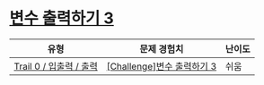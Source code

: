 # [변수 출력하기 3](https://www.codetree.ai/trails/complete/curated-cards/nl-pre-output-1)

|유형|문제 경험치|난이도|
|---|---|---|
|[Trail 0 / 입출력 / 출력](https://www.codetree.ai/trail-info/codetree-101/)|[[Challenge]변수 출력하기 3](https://www.codetree.ai/trails/complete/curated-cards/nl-pre-output-1/)|쉬움|

